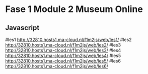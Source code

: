 # Fase 1 Module 2 Museum Online
## Javascript

#les1 http://32810.hosts1.ma-cloud.nl/f1m2js/web/les1/
#les2 http://32810.hosts1.ma-cloud.nl/f1m2js/web/les2/
#les3 http://32810.hosts1.ma-cloud.nl/f1m2js/web/les3/
#les4 http://32810.hosts1.ma-cloud.nl/f1m2js/web/les4/
#les5 http://32810.hosts1.ma-cloud.nl/f1m2js/web/les5/
#les6 http://32810.hosts1.ma-cloud.nl/f1m2js/web/les6/
